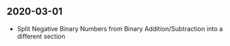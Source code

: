## 2020-03-01
+ Split Negative Binary Numbers from Binary Addition/Subtraction into a different section
